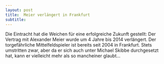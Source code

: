 ```yaml
---
layout: post
title:  Meier verlängert in Frankfurt
subtitle:  
---
```


Die Eintracht hat die Weichen für eine erfolgreiche Zukunft gestellt: Der Vertrag mit Alexander Meier wurde um 4 Jahre bis 2014 verlängert. Der torgefährliche Mittelfeldspieler ist bereits seit 2004 in Frankfurt. Stets umstritten zwar, aber da er sich auch unter Michael Skibbe durchgesetzt hat, kann er vielleicht mehr als so mancheiner glaubt...


